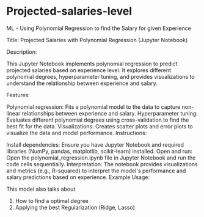 # Projected-salaries-level
ML - Using Polynomial Regression to find the Salary for given Experience

Title: Projected Salaries with Polynomial Regression (Jupyter Notebook)

Description:

This Jupyter Notebook implements polynomial regression to predict projected salaries based on experience level. It explores different polynomial degrees, hyperparameter tuning, and provides visualizations to understand the relationship between experience and salary.

Features:

Polynomial regression: Fits a polynomial model to the data to capture non-linear relationships between experience and salary.
Hyperparameter tuning: Evaluates different polynomial degrees using cross-validation to find the best fit for the data.
Visualizations: Creates scatter plots and error plots to visualize the data and model performance.
Instructions:

Install dependencies: Ensure you have Jupyter Notebook and required libraries (NumPy, pandas, matplotlib, scikit-learn) installed.
Open and run: Open the polynomial_regression.ipynb file in Jupyter Notebook and run the code cells sequentially.
Interpretation: The notebook provides visualizations and metrics (e.g., R-squared) to interpret the model's performance and salary predictions based on experience.
Example Usage:

This model also talks about
1. How to find a optimal degree
2. Applying the best Regularization (Ridge, Lasso)
